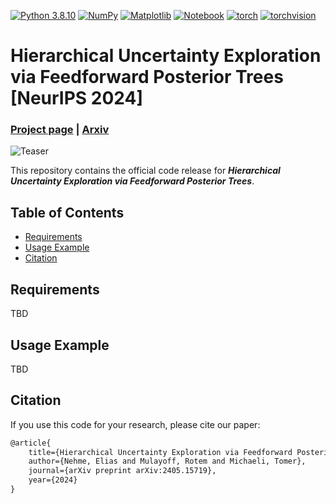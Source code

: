 [![Python 3.8.10](https://img.shields.io/badge/python-3.8.10+-blue?logo=python&logoColor=white)](https://www.python.org/downloads/release/python-3810/)
[![NumPy](https://img.shields.io/badge/numpy-1.24.2-green?logo=numpy&logoColor=white)](https://pypi.org/project/numpy/1.24.2/)
[![Matplotlib](https://img.shields.io/badge/matplotlib-3.7.0+-green?logo=plotly&logoColor=white)](https://pypi.org/project/matplotlib/3.7.0)
[![Notebook](https://img.shields.io/badge/notebook-6.5.2+-green?logo=jupyter&logoColor=white)](https://pypi.org/project/notebook/6.5.2)
[![torch](https://img.shields.io/badge/torch-2.1.2-green?logo=pytorch&logoColor=white)](https://pytorch.org/)
[![torchvision](https://img.shields.io/badge/torchaudio-0.16.2-green?logo=pytorch&logoColor=white)](https://pytorch.org/)

<!-- omit in toc -->
# Hierarchical Uncertainty Exploration via Feedforward Posterior Trees [NeurIPS 2024]

### [Project page](https://EliasNehme.github.io/PosteriorTrees) | [Arxiv](https://arxiv.org/abs/2405.15719)

![Teaser](https://github.com/EliasNehme/PosteriorTrees/blob/main/docs/resources/teaser_after.gif?raw=true)

This repository contains the official code release for ***Hierarchical Uncertainty Exploration via Feedforward Posterior Trees***.

<!-- omit in toc -->
## Table of Contents

- [Requirements](#requirements)
- [Usage Example](#usage-example)
- [Citation](#citation)

## Requirements

<!-- ```bash
python -m pip install -r requirements.txt
``` -->

TBD

## Usage Example

TBD

## Citation

If you use this code for your research, please cite our paper:

```latex
@article{
    title={Hierarchical Uncertainty Exploration via Feedforward Posterior Trees},
    author={Nehme, Elias and Mulayoff, Rotem and Michaeli, Tomer},
    journal={arXiv preprint arXiv:2405.15719},
    year={2024}
}
```
